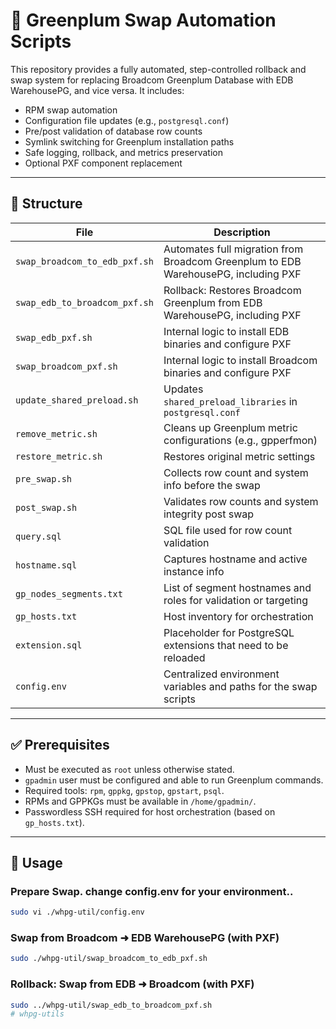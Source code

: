 # 🔄 Greenplum Swap Automation Scripts

This repository provides a fully automated, step-controlled rollback and swap system for replacing Broadcom Greenplum Database with EDB WarehousePG, and vice versa. It includes:

- RPM swap automation
- Configuration file updates (e.g., `postgresql.conf`)
- Pre/post validation of database row counts
- Symlink switching for Greenplum installation paths
- Safe logging, rollback, and metrics preservation
- Optional PXF component replacement

---

## 📂 Structure

| **File** | **Description** |
|----------|-----------------|
| `swap_broadcom_to_edb_pxf.sh` | Automates full migration from Broadcom Greenplum to EDB WarehousePG, including PXF |
| `swap_edb_to_broadcom_pxf.sh` | Rollback: Restores Broadcom Greenplum from EDB WarehousePG, including PXF |
| `swap_edb_pxf.sh` | Internal logic to install EDB binaries and configure PXF |
| `swap_broadcom_pxf.sh` | Internal logic to install Broadcom binaries and configure PXF |
| `update_shared_preload.sh` | Updates `shared_preload_libraries` in `postgresql.conf` |
| `remove_metric.sh` | Cleans up Greenplum metric configurations (e.g., gpperfmon) |
| `restore_metric.sh` | Restores original metric settings |
| `pre_swap.sh` | Collects row count and system info before the swap |
| `post_swap.sh` | Validates row counts and system integrity post swap |
| `query.sql` | SQL file used for row count validation |
| `hostname.sql` | Captures hostname and active instance info |
| `gp_nodes_segments.txt` | List of segment hostnames and roles for validation or targeting |
| `gp_hosts.txt` | Host inventory for orchestration |
| `extension.sql` | Placeholder for PostgreSQL extensions that need to be reloaded |
| `config.env` | Centralized environment variables and paths for the swap scripts |

---

## ✅ Prerequisites

- Must be executed as `root` unless otherwise stated.
- `gpadmin` user must be configured and able to run Greenplum commands.
- Required tools: `rpm`, `gppkg`, `gpstop`, `gpstart`, `psql`.
- RPMs and GPPKGs must be available in `/home/gpadmin/`.
- Passwordless SSH required for host orchestration (based on `gp_hosts.txt`).

---

## 🚀 Usage

### Prepare Swap. change config.env for your environment.. 
```bash
sudo vi ./whpg-util/config.env
```

### Swap from Broadcom ➜ EDB WarehousePG (with PXF)
```bash
sudo ./whpg-util/swap_broadcom_to_edb_pxf.sh
```

### Rollback: Swap from EDB ➜ Broadcom (with PXF)
```bash
sudo ../whpg-util/swap_edb_to_broadcom_pxf.sh
# whpg-utils
